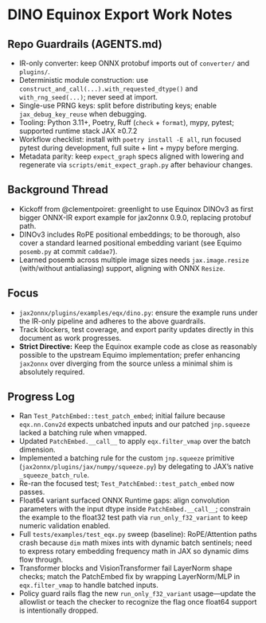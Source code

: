 # DINO Equinox Export Work Notes

## Repo Guardrails (AGENTS.md)
- IR-only converter: keep ONNX protobuf imports out of `converter/` and `plugins/`.
- Deterministic module construction: use `construct_and_call(...).with_requested_dtype()` and `with_rng_seed(...)`; never seed at import.
- Single-use PRNG keys: split before distributing keys; enable `jax_debug_key_reuse` when debugging.
- Tooling: Python 3.11+, Poetry, Ruff (`check` + `format`), mypy, pytest; supported runtime stack JAX ≥0.7.2
- Workflow checklist: install with `poetry install -E all`, run focused pytest during development, full suite + lint + mypy before merging.
- Metadata parity: keep `expect_graph` specs aligned with lowering and regenerate via `scripts/emit_expect_graph.py` after behaviour changes.

## Background Thread
- Kickoff from @clementpoiret: greenlight to use Equinox DINOv3 as first bigger ONNX-IR export example for jax2onnx 0.9.0, replacing protobuf path.
- DINOv3 includes RoPE positional embeddings; to be thorough, also cover a standard learned positional embedding variant (see Equimo `posemb.py` at commit `ca0dae7`).
- Learned posemb across multiple image sizes needs `jax.image.resize` (with/without antialiasing) support, aligning with ONNX `Resize`.

## Focus
- `jax2onnx/plugins/examples/eqx/dino.py`: ensure the example runs under the IR-only pipeline and adheres to the above guardrails.
- Track blockers, test coverage, and export parity updates directly in this document as work progresses.
- **Strict Directive:** Keep the Equinox example code as close as reasonably possible to the upstream Equimo implementation; prefer enhancing `jax2onnx` over diverging from the source unless a minimal shim is absolutely required.

## Progress Log
- Ran `Test_PatchEmbed::test_patch_embed`; initial failure because `eqx.nn.Conv2d` expects unbatched inputs and our patched `jnp.squeeze` lacked a batching rule when vmapped.
- Updated `PatchEmbed.__call__` to apply `eqx.filter_vmap` over the batch dimension.
- Implemented a batching rule for the custom `jnp.squeeze` primitive (`jax2onnx/plugins/jax/numpy/squeeze.py`) by delegating to JAX’s native `_squeeze_batch_rule`.
- Re-ran the focused test; `Test_PatchEmbed::test_patch_embed` now passes.
- Float64 variant surfaced ONNX Runtime gaps: align convolution parameters with the input dtype inside `PatchEmbed.__call__`; constrain the example to the float32 test path via `run_only_f32_variant` to keep numeric validation enabled.
- Full `tests/examples/test_eqx.py` sweep (baseline): RoPE/Attention paths crash because `dim` math mixes ints with dynamic batch sentinels; need to express rotary embedding frequency math in JAX so dynamic dims flow through.
- Transformer blocks and VisionTransformer fail LayerNorm shape checks; match the PatchEmbed fix by wrapping LayerNorm/MLP in `eqx.filter_vmap` to handle batched inputs.
- Policy guard rails flag the new `run_only_f32_variant` usage—update the allowlist or teach the checker to recognize the flag once float64 support is intentionally dropped.
